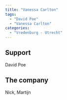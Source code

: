 ```yaml
---
title: "Vanessa Carlton"
tags:
  - "David Poe"
  - "Vanessa Carlton"
categories:
  - "Vredenburg - Utrecht"
---
```

Support
-------
David Poe

The company
-----------
Nick, Martijn
